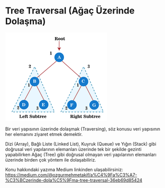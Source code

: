 
# Tree Traversal (Ağaç Üzerinde Dolaşma)





![Tree Traversal](tree_traversal.png)

  Bir veri yapısının üzerinde dolaşmak (Traversing), söz konusu veri yapısının her elemanını ziyaret etmek demektir.

Dizi (Array), Bağlı Liste (Linked List), Kuyruk (Queue) ve Yığın (Stack) gibi doğrusal veri yapılarının elemanları üzerinde tek bir şekilde gezinti yapabilirken Ağaç (Tree) gibi doğrusal olmayan veri yapılarının elemanları üzerinde birden çok yöntem ile dolaşabiliriz.

Konu hakkındaki yazıma Medium linkinden ulaşabilirsiniz: https://medium.com/@ozgurmehmetakif/a%C4%9Fa%C3%A7-%C3%BCzerinde-dola%C5%9Fma-tree-traversal-36eb69d85424

  